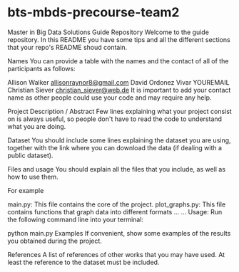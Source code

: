# bts-mbds-precourse-team2

Master in Big Data Solutions Guide Repository
Welcome to the guide repository. In this README you have some tips and all the different sections that your repo's README shoud contain.

Names
You can provide a table with the names and the contact of all of the participants as follows:

Allison Walker  allisonraynor8@gmail.com
David Ordonez Vivar YOUREMAIL
Christian Siever  christian_siever@web.de
It is important to add your contact name as other people could use your code and may require any help.

Project Description / Abstract
Few lines explaining what your project consist on is always useful, so people don't have to read the code to understand what you are doing.

Dataset
You should include some lines explaining the dataset you are using, together with the link where you can download the data (if dealing with a public dataset).

Files and usage
You should explain all the files that you include, as well as how to use them.

For example

main.py: This file contains the core of the project.
plot_graphs.py: This file contains functions that graph data into different formats
...
...
Usage: Run the following command line into your terminal:

python main.py
Examples
If convenient, show some examples of the results you obtained during the project.

References
A list of references of other works that you may have used. At least the reference to the dataset must be included.
